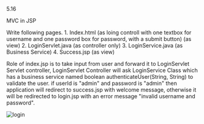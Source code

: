 5.16

MVC in JSP 

Write following pages. 
    1. Index.html (as loing controll with one textbox for username and one password box for password, with a submit button) (as view)
    2. LoginServlet.java (as controller only)
    3. LoginService.java (as Business Service)
    4. Success.jsp (as view)

Role of index.jsp is to take input from user and forward it to LoginServlet Servlet controller, LoginServlet Controller will ask LoginService Class which has a business service named boolean authenticateUser(String, String) to validate the user. if userId is "admin" and password is "admin" then application will redirect to success.jsp with welcome <username> message, otherwise it will be redirected to login.jsp with an error message "invalid username and password". 

![login](https://cloud.githubusercontent.com/assets/17025509/14496637/641ef38a-01b1-11e6-9ce1-e09a02bce126.jpg)

